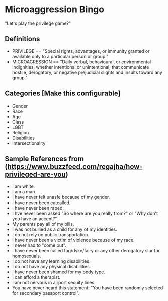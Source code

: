 # Microaggression Bingo 
"Let's play the privilege game?"

## Definitions
* PRIVILEGE == "Special rights, advantages, or immunity granted or available only to a particular person or group."
* MICROAGRESSION == "Daily verbal, behavioural, or environmental indignities, whether intentional or unintentional, that communicate hostile, derogatory, or negative prejudicial slights and insults toward any group."

## Categories [Make this configurable]
* Gender
* Race
* Age
* Class
* LGBT
* Religion
* Disabilities
* Intersectionality


## Sample References from (https://www.buzzfeed.com/regajha/how-privileged-are-you)
* I am white.
* I am a man.
* I have never felt unasfe because of my gender.
* I have never been catcalled.
* I have never been raped.
* I hve never been asked "So where are you really from?" or "Why don't you have an accent?".
* My parents pay all of my bills.
* I was not bullied as a child for any of my identities.
* I do not rely on public transportation.
* I have never been a victim of violence because of my race.
* I never had to "come out".
* I have never been called fag/dyke/fairy or any other derogatory slur for homosexuals.
* I do not have any learning disabilities.
* I do not have any physical disabilities.
* I have never been shamed for my body type.
* I can afford a therapist.
* I am not nervous in airport secuity lines.
* You have never heard this statement: "You have been randomly selected for secondary passport control".



